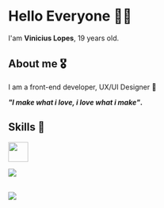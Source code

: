 # Hello Everyone 👋🏽
I'am **Vinicius Lopes**, 19 years old.

## About me 🎖️
I am a front-end developer, UX/UI Designer 🚀<br>

<strong>_"I make what i love, i love what i make"_.</strong>

## Skills 📖
<img src="https://skillicons.dev/icons?i=cs,html,css,tailwindcss,windows,figma,javascript" height=40></a>


<p align="start">
 <img src='https://streak-stats.demolab.com?user=vnlopes&theme=darcula&hide_border=false&mode=weekly&card_width=500'/>
    
<br><img class="statistic" src="https://github-readme-stats.vercel.app/api/top-langs/?username=vnlopes&layout=donut&bg_color=161b22&border_color=393f48&theme=merko&card_width=450&langs_count=5"/>
</p>
